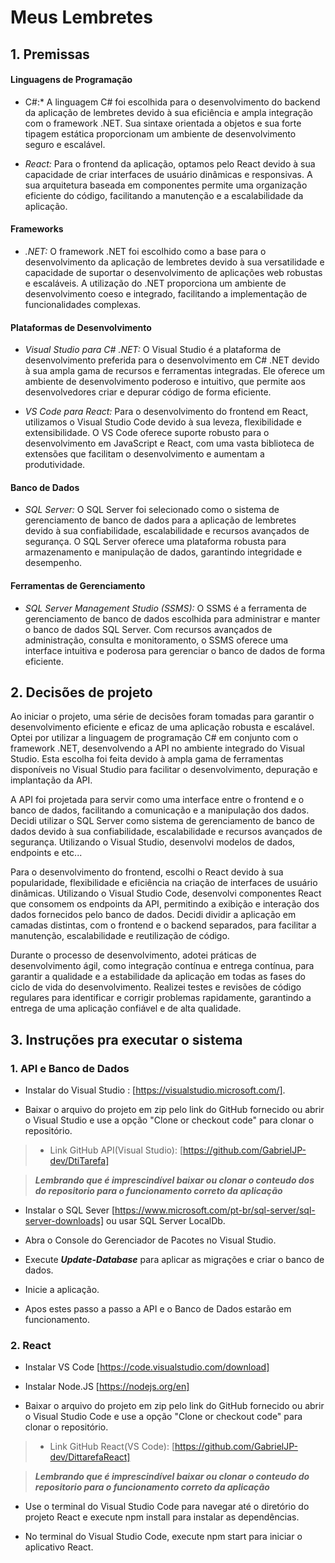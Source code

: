 # Meus Lembretes

## 1. Premissas

#### Linguagens de Programação

- C#:* A linguagem C# foi escolhida para o desenvolvimento do backend da aplicação de lembretes devido à sua eficiência e ampla integração com o framework .NET. Sua sintaxe orientada a objetos e sua forte tipagem estática proporcionam um ambiente de desenvolvimento seguro e escalável.

- *React:* Para o frontend da aplicação, optamos pelo React devido à sua capacidade de criar interfaces de usuário dinâmicas e responsivas. A sua arquitetura baseada em componentes permite uma organização eficiente do código, facilitando a manutenção e a escalabilidade da aplicação.

#### Frameworks

-  *.NET:* O framework .NET foi escolhido como a base para o desenvolvimento da aplicação de lembretes devido à sua versatilidade e capacidade de suportar o desenvolvimento de aplicações web robustas e escaláveis. A utilização do .NET proporciona um ambiente de desenvolvimento coeso e integrado, facilitando a implementação de funcionalidades complexas.

#### Plataformas de Desenvolvimento

  - *Visual Studio para C# .NET:* O Visual Studio é a plataforma de desenvolvimento preferida para o desenvolvimento em C# .NET devido à sua ampla gama de recursos e ferramentas integradas. Ele oferece um ambiente de desenvolvimento poderoso e intuitivo, que permite aos desenvolvedores criar e depurar código de forma eficiente.
  
 - *VS Code para React:* Para o desenvolvimento do frontend em React, utilizamos o Visual Studio Code devido à sua leveza, flexibilidade e extensibilidade. O VS Code oferece suporte robusto para o desenvolvimento em JavaScript e React, com uma vasta biblioteca de extensões que facilitam o desenvolvimento e aumentam a produtividade.

#### Banco de Dados

 - *SQL Server:* O SQL Server foi selecionado como o sistema de gerenciamento de banco de dados para a aplicação de lembretes devido à sua confiabilidade, escalabilidade e recursos avançados de segurança. O SQL Server oferece uma plataforma robusta para armazenamento e manipulação de dados, garantindo integridade e desempenho.

####  Ferramentas de Gerenciamento

- *SQL Server Management Studio (SSMS):* O SSMS é a ferramenta de gerenciamento de banco de dados escolhida para administrar e manter o banco de dados SQL Server. Com recursos avançados de administração, consulta e monitoramento, o SSMS oferece uma interface intuitiva e poderosa para gerenciar o banco de dados de forma eficiente.

## 2.  Decisões de projeto

 Ao iniciar o projeto, uma série de decisões foram tomadas para garantir o desenvolvimento eficiente e eficaz de uma aplicação robusta e escalável. Optei por utilizar a linguagem de programação C# em conjunto com o framework .NET, desenvolvendo a API no ambiente integrado do Visual Studio. Esta escolha foi feita devido à ampla gama de ferramentas disponíveis no Visual Studio para facilitar o desenvolvimento, depuração e implantação da API.


 A API foi projetada para servir como uma interface entre o frontend e o banco de dados, facilitando a comunicação e a manipulação dos dados. Decidi utilizar o SQL Server como sistema de gerenciamento de banco de dados devido à sua confiabilidade, escalabilidade e recursos avançados de segurança. Utilizando o Visual Studio, desenvolvi modelos de dados, endpoints e etc...

 Para o desenvolvimento do frontend, escolhi o React devido à sua popularidade, flexibilidade e eficiência na criação de interfaces de usuário dinâmicas. Utilizando o Visual Studio Code, desenvolvi componentes React que consomem os endpoints da API, permitindo a exibição e interação dos dados fornecidos pelo banco de dados. Decidi dividir a aplicação em camadas distintas, com o frontend e o backend separados, para facilitar a manutenção, escalabilidade e reutilização de código.

 Durante o processo de desenvolvimento, adotei práticas de desenvolvimento ágil, como integração contínua e entrega contínua, para garantir a qualidade e a estabilidade da aplicação em todas as fases do ciclo de vida do desenvolvimento. Realizei testes e revisões de código regulares para identificar e corrigir problemas rapidamente, garantindo a entrega de uma aplicação confiável e de alta qualidade.

## 3. Instruções pra executar o sistema

### 1. API e Banco de Dados

* Instalar do Visual Studio : [https://visualstudio.microsoft.com/].

* Baixar o arquivo do projeto em zip pelo link do GitHub fornecido ou abrir o Visual Studio e use a opção "Clone or checkout code" para clonar o repositório.

> - Link GitHub API(Visual Studio): [https://github.com/GabrielJP-dev/DtiTarefa]

> _**Lembrando que é imprescindível baixar ou clonar o conteudo dos do repositorio para o funcionamento correto da aplicação**_

* Instalar o SQL Sever [https://www.microsoft.com/pt-br/sql-server/sql-server-downloads] ou usar SQL Server LocalDb.

* Abra o Console do Gerenciador de Pacotes no Visual Studio.

* Execute **_Update-Database_** para aplicar as migrações e criar o banco de dados.

* Inicie a aplicação.

* Apos estes passo a passo a API e o Banco de Dados estarão em funcionamento.

### 2. React

* Instalar VS Code [https://code.visualstudio.com/download]

* Instalar Node.JS [https://nodejs.org/en]

* Baixar o arquivo do projeto em zip pelo link do GitHub fornecido ou abrir o Visual Studio Code e use a opção "Clone or checkout code" para clonar o repositório.

> - Link GitHub React(VS Code): [https://github.com/GabrielJP-dev/DittarefaReact]

> _**Lembrando que é imprescindível baixar ou clonar o conteudo do repositorio para o funcionamento correto da aplicação**_

* Use o terminal do Visual Studio Code para navegar até o diretório do projeto React e execute npm install para instalar as dependências.

* No terminal do Visual Studio Code, execute npm start para iniciar o aplicativo React.













